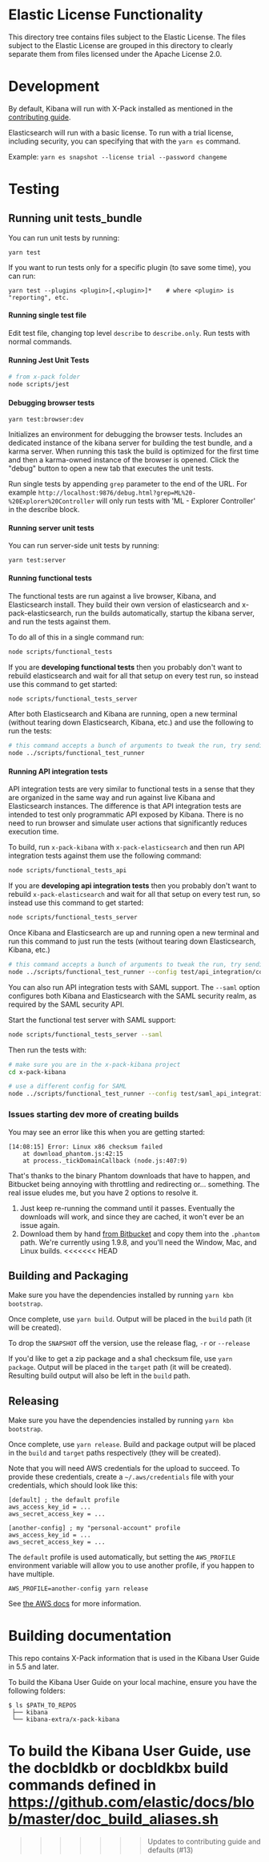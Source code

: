 # Elastic License Functionality

This directory tree contains files subject to the Elastic License. The files subject
to the Elastic License are grouped in this directory to clearly separate them
from files licensed under the Apache License 2.0.

# Development

By default, Kibana will run with X-Pack installed as mentioned in the [contributing guide](../CONTRIBUTING.md).

Elasticsearch will run with a basic license. To run with a trial license, including security, you can specifying that with the `yarn es` command.

Example: `yarn es snapshot --license trial --password changeme`

# Testing

## Running unit tests_bundle

You can run unit tests by running:

```
yarn test
```

If you want to run tests only for a specific plugin (to save some time), you can run:

```
yarn test --plugins <plugin>[,<plugin>]*    # where <plugin> is "reporting", etc.
```

#### Running single test file
Edit test file, changing top level `describe` to `describe.only`. Run tests with normal commands.

#### Running Jest Unit Tests
```bash
# from x-pack folder
node scripts/jest
```

#### Debugging browser tests
```
yarn test:browser:dev
```
Initializes an environment for debugging the browser tests. Includes an dedicated instance of the kibana server for building the test bundle, and a karma server. When running this task the build is optimized for the first time and then a karma-owned instance of the browser is opened. Click the "debug" button to open a new tab that executes the unit tests.

Run single tests by appending `grep` parameter to the end of the URL. For example `http://localhost:9876/debug.html?grep=ML%20-%20Explorer%20Controller` will only run tests with 'ML - Explorer Controller' in the describe block.

#### Running server unit tests
You can run server-side unit tests by running:

```
yarn test:server
```

#### Running functional tests

The functional tests are run against a live browser, Kibana, and Elasticsearch install. They build their own version of elasticsearch and x-pack-elasticsearch, run the builds automatically, startup the kibana server, and run the tests against them.

To do all of this in a single command run:

```sh
node scripts/functional_tests
```

If you are **developing functional tests** then you probably don't want to rebuild elasticsearch and wait for all that setup on every test run, so instead use this command to get started:

```sh
node scripts/functional_tests_server
```

After both Elasticsearch and Kibana are running, open a new terminal (without tearing down Elasticsearch, Kibana, etc.) and use the following to run the tests:

```sh
# this command accepts a bunch of arguments to tweak the run, try sending --help to learn more
node ../scripts/functional_test_runner
```

#### Running API integration tests

API integration tests are very similar to functional tests in a sense that they are organized in the same way and run against live Kibana and Elasticsearch instances.
The difference is that API integration tests are intended to test only programmatic API exposed by Kibana. There is no need to run browser and simulate user actions that significantly reduces execution time.

To build, run `x-pack-kibana` with `x-pack-elasticsearch` and then run API integration tests against them use the following command:

```sh
node scripts/functional_tests_api
```

If you are **developing api integration tests** then you probably don't want to rebuild `x-pack-elasticsearch` and wait for all that setup on every test run, so instead use this command to get started:

```sh
node scripts/functional_tests_server
```

Once Kibana and Elasticsearch are up and running open a new terminal and run this command to just run the tests (without tearing down Elasticsearch, Kibana, etc.)

```sh
# this command accepts a bunch of arguments to tweak the run, try sending --help to learn more
node ../scripts/functional_test_runner --config test/api_integration/config.js
```

You can also run API integration tests with SAML support. The `--saml` option configures both Kibana and Elasticsearch
with the SAML security realm, as required by the SAML security API.

Start the functional test server with SAML support:

```sh
node scripts/functional_tests_server --saml
```

Then run the tests with:
```sh
# make sure you are in the x-pack-kibana project
cd x-pack-kibana

# use a different config for SAML
node ../scripts/functional_test_runner --config test/saml_api_integration/config.js
```

### Issues starting dev more of creating builds

You may see an error like this when you are getting started:

```
[14:08:15] Error: Linux x86 checksum failed
    at download_phantom.js:42:15
    at process._tickDomainCallback (node.js:407:9)
```

That's thanks to the binary Phantom downloads that have to happen, and Bitbucket being annoying with throttling and redirecting or... something. The real issue eludes me, but you have 2 options to resolve it.

1. Just keep re-running the command until it passes. Eventually the downloads will work, and since they are cached, it won't ever be an issue again.
1. Download them by hand [from Bitbucket](https://bitbucket.org/ariya/phantomjs/downloads) and copy them into the `.phantom` path. We're currently using 1.9.8, and you'll need the Window, Mac, and Linux builds.
<<<<<<< HEAD

## Building and Packaging

Make sure you have the dependencies installed by running `yarn kbn bootstrap`.

Once complete, use `yarn build`. Output will be placed in the `build` path (it will be created).

To drop the `SNAPSHOT` off the version, use the release flag, `-r` or `--release`

If you'd like to get a zip package and a sha1 checksum file, use `yarn package`. Output will be placed in the `target` path (it will be created). Resulting build output will also be left in the `build` path.

## Releasing

Make sure you have the dependencies installed by running `yarn kbn bootstrap`.

Once complete, use `yarn release`. Build and package output will be placed in the `build` and `target` paths respectively (they will be created).

Note that you will need AWS credentials for the upload to succeed. To provide these credentials, create a `~/.aws/credentials` file with your credentials, which should look like this:

```
[default] ; the default profile
aws_access_key_id = ...
aws_secret_access_key = ...

[another-config] ; my "personal-account" profile
aws_access_key_id = ...
aws_secret_access_key = ...
```

The `default` profile is used automatically, but setting the `AWS_PROFILE` environment variable will allow you to use another profile, if you happen to have multiple.

`AWS_PROFILE=another-config yarn release`

See [the AWS docs](http://docs.aws.amazon.com/AWSJavaScriptSDK/guide/node-configuring.html#Creating_the_Shared_Credentials_File) for more information.

# Building documentation

This repo contains X-Pack information that is used in the Kibana User Guide in 5.5 and later.

To build the Kibana User Guide on your local machine, ensure you have the following folders:

```
$ ls $PATH_TO_REPOS
 ├── kibana
 └── kibana-extra/x-pack-kibana

```

To build the Kibana User Guide, use the docbldkb or docbldkbx build commands defined in https://github.com/elastic/docs/blob/master/doc_build_aliases.sh
=======
>>>>>>> Updates to contributing guide and defaults (#13)
